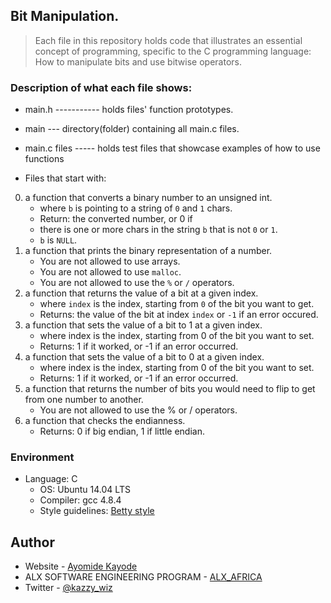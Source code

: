 ## Bit Manipulation.
> Each file in this repository holds code that illustrates an essential concept of programming,
> specific to the C programming language:
> How to manipulate bits and use bitwise operators.

### Description of what each file shows:

* main.h ----------- holds files' function prototypes.
* main --- directory(folder) containing all main.c files.
* main.c files ----- holds test files that showcase examples of how to use functions

* Files that start with:
0. a function that converts a binary number to an unsigned int.
	- where `b` is pointing to a string of `0` and `1` chars.
	- Return: the converted number, or 0 if
	- there is one or more chars in the string `b` that is not `0` or `1`.
	- `b` is `NULL`.
1. a function that prints the binary representation of a number.
	- You are not allowed to use arrays.
	- You are not allowed to use `malloc`.
	- You are not allowed to use the `%` or `/` operators.
2.  a function that returns the value of a bit at a given index.
	- where `index` is the index, starting from `0` of the bit you want to get.
	- Returns: the value of the bit at index `index` or `-1` if an error occured.
3. a function that sets the value of a bit to 1 at a given index.
	- where index is the index, starting from 0 of the bit you want to set.
	- Returns: 1 if it worked, or -1 if an error occurred.
4.  a function that sets the value of a bit to 0 at a given index.
	- where index is the index, starting from 0 of the bit you want to set.
	- Returns: 1 if it worked, or -1 if an error occurred.
5. a function that returns the number of bits you would need to flip to get from one number to another.
	- You are not allowed to use the % or / operators.
6. a function that checks the endianness.
	- Returns: 0 if big endian, 1 if little endian.

### Environment
* Language: C
	* OS: Ubuntu 14.04 LTS
	* Compiler: gcc 4.8.4
	* Style guidelines: [Betty style](https://github.com/holbertonschool/Betty/wiki)

## Author

- Website - [Ayomide Kayode](https://github.com/AyomideKayode)
- ALX SOFTWARE ENGINEERING PROGRAM - [ALX_AFRICA](https://www.alxafrica.com/programmes/)
- Twitter - [@kazzy_wiz](https://www.twitter.com/kazzy_wiz)
